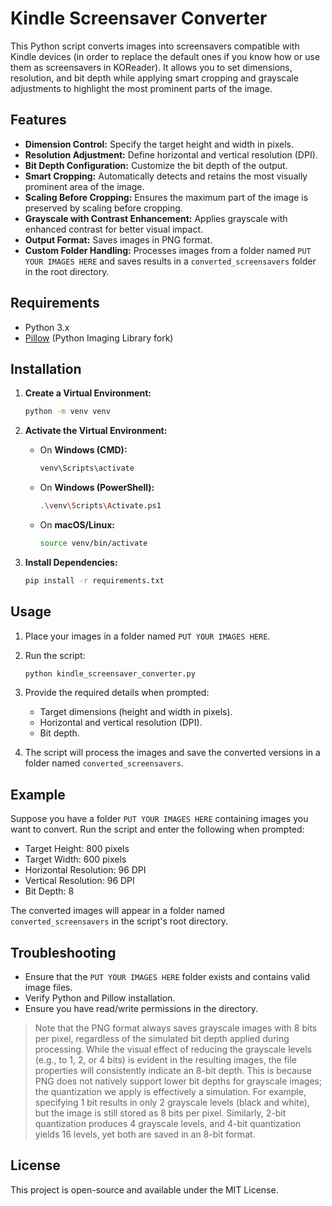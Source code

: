 # Kindle Screensaver Converter

This Python script converts images into screensavers compatible with Kindle devices (in order to replace the default ones if you know how or use them as screensavers in KOReader). It allows you to set dimensions, resolution, and bit depth while applying smart cropping and grayscale adjustments to highlight the most prominent parts of the image.

## Features

- **Dimension Control:** Specify the target height and width in pixels.
- **Resolution Adjustment:** Define horizontal and vertical resolution (DPI).
- **Bit Depth Configuration:** Customize the bit depth of the output.
- **Smart Cropping:** Automatically detects and retains the most visually prominent area of the image.
- **Scaling Before Cropping:** Ensures the maximum part of the image is preserved by scaling before cropping.
- **Grayscale with Contrast Enhancement:** Applies grayscale with enhanced contrast for better visual impact.
- **Output Format:** Saves images in PNG format.
- **Custom Folder Handling:** Processes images from a folder named `PUT YOUR IMAGES HERE` and saves results in a `converted_screensavers` folder in the root directory.

## Requirements

- Python 3.x
- [Pillow](https://pypi.org/project/pillow/) (Python Imaging Library fork)

## Installation

1. **Create a Virtual Environment:**
   ```bash
   python -m venv venv
   ```

2. **Activate the Virtual Environment:**
   - On **Windows (CMD):**
     ```bash
     venv\Scripts\activate
     ```
   - On **Windows (PowerShell):**
     ```bash
     .\venv\Scripts\Activate.ps1
     ```
   - On **macOS/Linux:**
     ```bash
     source venv/bin/activate
     ```

3. **Install Dependencies:**
   ```bash
   pip install -r requirements.txt
   ```

## Usage

1. Place your images in a folder named `PUT YOUR IMAGES HERE`.

2. Run the script:
   ```bash
   python kindle_screensaver_converter.py
   ```

3. Provide the required details when prompted:
   - Target dimensions (height and width in pixels).
   - Horizontal and vertical resolution (DPI).
   - Bit depth.

4. The script will process the images and save the converted versions in a folder named `converted_screensavers`.

## Example

Suppose you have a folder `PUT YOUR IMAGES HERE` containing images you want to convert. Run the script and enter the following when prompted:

- Target Height: 800 pixels
- Target Width: 600 pixels
- Horizontal Resolution: 96 DPI
- Vertical Resolution: 96 DPI
- Bit Depth: 8

The converted images will appear in a folder named `converted_screensavers` in the script's root directory.

## Troubleshooting

- Ensure that the `PUT YOUR IMAGES HERE` folder exists and contains valid image files.
- Verify Python and Pillow installation.
- Ensure you have read/write permissions in the directory.
> Note that the PNG format always saves grayscale images with 8 bits per pixel, regardless of the simulated bit depth applied during processing. While the visual effect of reducing the grayscale levels (e.g., to 1, 2, or 4 bits) is evident in the resulting images, the file properties will consistently indicate an 8-bit depth. This is because PNG does not natively support lower bit depths for grayscale images; the quantization we apply is effectively a simulation. For example, specifying 1 bit results in only 2 grayscale levels (black and white), but the image is still stored as 8 bits per pixel. Similarly, 2-bit quantization produces 4 grayscale levels, and 4-bit quantization yields 16 levels, yet both are saved in an 8-bit format.



## License

This project is open-source and available under the MIT License.
